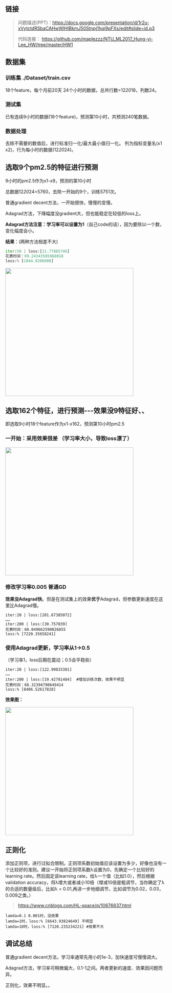 ## 链接
> 问题描述(PPT)：https://docs.google.com/presentation/d/1r2u-xVytctdRSbaCAHwWlHIBkmJ50Stnpj1hqi9pFXs/edit#slide=id.p3
>
> 代码连接： https://github.com/maplezzz/NTU_ML2017_Hung-yi-Lee_HW/tree/master/HW1

## 数据集
### 训练集 ./Dataset/train.csv
18个feature，每个月前20天 24个小时的数据，总共行数=12*20*18，列数24。
### 测试集
已有连续9小时的数据(18个feature)，预测第10小时，共预测240笔数据。
### 数据处理
去除不需要的数值后，进行标准归一化/最大最小值归一化。
列为指标变量名(x1 x2)，行为每小时的数据(12*20*24)。



## **选取9个pm2.5的特征进行预测**

9小时的pm2.5作为x1-x9，预测的第10小时

总数据12*20*24=5760，去除一开始的9个，训练5751次。

普通gradient decent方法，一开始很快，慢慢的变慢。

Adagrad方法，下降幅度没gradient大，但也能稳定在较低的loss上。

**Adagrad方法注意：学习率可以设置为1**（自己code的话），因为要除以一个数，变化幅度会小。

**结果**：(两种方法相差不大)

```python
iter:50 | loss:[21.77885746]
花费时间：69.24343585968018
loss:% [1844.9286088]
```

<img src="https://ws1.sinaimg.cn/large/cdbd77ealy1g96u3foa7bj20hk0d0766.jpg" width=400/ >

## **选取162个特征，进行预测---效果没9特征好、、**

即选取9小时18个feature作为x1-x162，预测第10小时pm2.5

### **一开始：采用效果很差 （学习率大小，导致loss漂了）**

<img src="https://ws1.sinaimg.cn/large/cdbd77ealy1g96u65vynuj20gn0ccq4t.jpg" width=400/>

### **修改学习率0.005 普通GD**

**效果没Adagrad快**。但是在测试集上的效果**优于**Adagrad，但参数更新速度在这里比Adagrad慢。

```
iter:20 | loss:[201.67385072]
……
iter:200 | loss:[30.757839]
花费时间：60.049662590026855
loss:% [7220.35658241]
```



### **使用Adagrad更新，学习率从1->0.5**

（学习率1，loss后期在震动；0.5会平稳些）

```
iter:20 | loss:[122.99833381]
……
iter:200 | loss:[19.42781484]  #增加训练次数，效果不明显
花费时间：68.32394790649414
loss:% [8406.52617828]
```

**效果图：**

<img src="https://ws1.sinaimg.cn/large/cdbd77ealy1g96u8c8riyj20gh0caq4r.jpg" width=400/>

## 正则化

添加正则项，进行过拟合限制。正则项系数初始值应该设置为多少，好像也没有一个比较好的准则。建议一开始将正则项系数λ设置为0，先确定一个比较好的learning rate。然后固定该learning rate，给λ一个值（比如1.0），然后根据validation accuracy，将λ增大或者减小10倍（增减10倍是粗调节，当你确定了λ的合适的数量级后，比如λ = 0.01,再进一步地细调节，比如调节为0.02，0.03，0.009之类。）

> https://www.cnblogs.com/HL-space/p/10676637.html

```
lamda=0.1 0.001时，没效果
lamda=1时，loss:% [6643.93824649] 不明显
lamda=10时，loss:% [7120.235234221] #效果不大
```



## 调试总结

普通gradient decent方法，学习率通常先用小的1e-3，加快速度可慢慢调大。

Adagrad方法，学习率可稍微偏大，0.1-1之间。两者更新的速度、效果因问题而异。

正则化，效果不明显。。